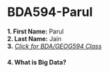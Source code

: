 # BDA594-Parul

**1. First Name:** Parul<br/>
**2. Last Name:** Jain<br/>
**3.** *[Click for BDA/GEOG594 Class](https://sdsu.instructure.com/courses/79732)*<br/>
#### 4. What is Big Data?

